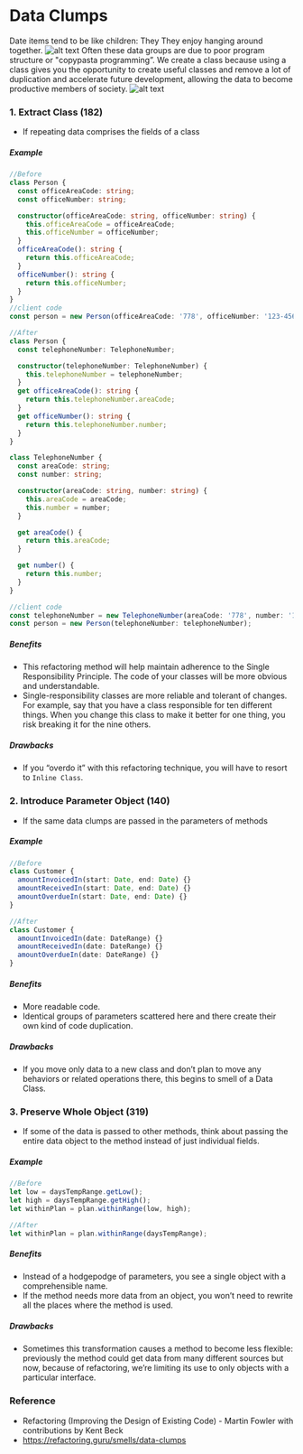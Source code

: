 # Data Clumps
Date items tend to be like children: They They enjoy hanging around together.
![alt text](https://refactoring.guru/images/refactoring/content/smells/data-clumps-01-2x.png?id=64c7f4113e3c06f10dbec825833fa190 "Date Clumps 1")
Often these data groups are due to poor program structure or "copypasta programming”.
We create a class because using a class gives you the opportunity to create useful classes and remove a lot of duplication and accelerate future development, allowing the data to become productive members of society.
![alt text](https://refactoring.guru/images/refactoring/content/smells/data-clumps-03-2x.png?id=2b4a70e09a6236715a9bc4bd4663508b "Date Clumps 2")

### 1. Extract Class (182)
- If repeating data comprises the fields of a class
##### Example
```typescript
//Before
class Person {
  const officeAreaCode: string;
  const officeNumber: string;

  constructor(officeAreaCode: string, officeNumber: string) {
    this.officeAreaCode = officeAreaCode;
    this.officeNumber = officeNumber;
  }
  officeAreaCode(): string {
    return this.officeAreaCode;
  }
  officeNumber(): string {
    return this.officeNumber;
  }
}
//client code
const person = new Person(officeAreaCode: '778', officeNumber: '123-4567');

//After
class Person {
  const telephoneNumber: TelephoneNumber;

  constructor(telephoneNumber: TelephoneNumber) {
    this.telephoneNumber = telephoneNumber;
  }
  get officeAreaCode(): string {
    return this.telephoneNumber.areaCode;
  }
  get officeNumber(): string {
    return this.telephoneNumber.number;
  }
}

class TelephoneNumber {
  const areaCode: string;
  const number: string;

  constructor(areaCode: string, number: string) {
    this.areaCode = areaCode;
    this.number = number;
  }

  get areaCode() {
    return this.areaCode;
  }

  get number() {
    return this.number;
  }
}

//client code
const telephoneNumber = new TelephoneNumber(areaCode: '778', number: '123-4567');
const person = new Person(telephoneNumber: telephoneNumber);
```
##### Benefits
- This refactoring method will help maintain adherence to the Single Responsibility Principle. The code of your classes will be more obvious and understandable.
- Single-responsibility classes are more reliable and tolerant of changes. For example, say that you have a class responsible for ten different things. When you change this class to make it better for one thing, you risk breaking it for the nine others.

##### Drawbacks
- If you “overdo it” with this refactoring technique, you will have to resort to `Inline Class`.

### 2. Introduce Parameter Object (140)
- If the same data clumps are passed in the parameters of methods
##### Example
```typescript
//Before
class Customer {
  amountInvoicedIn(start: Date, end: Date) {}
  amountReceivedIn(start: Date, end: Date) {}
  amountOverdueIn(start: Date, end: Date) {}
}

//After
class Customer {
  amountInvoicedIn(date: DateRange) {}
  amountReceivedIn(date: DateRange) {}
  amountOverdueIn(date: DateRange) {}
}
```
##### Benefits
- More readable code.
- Identical groups of parameters scattered here and there create their own kind of code duplication.

##### Drawbacks
- If you move only data to a new class and don’t plan to move any behaviors or related operations there, this begins to smell of a Data Class.
### 3. Preserve Whole Object (319)
- If some of the data is passed to other methods, think about passing the entire data object to the method instead of just individual fields.
##### Example
```typescript
//Before
let low = daysTempRange.getLow();
let high = daysTempRange.getHigh();
let withinPlan = plan.withinRange(low, high);

//After
let withinPlan = plan.withinRange(daysTempRange);
```
##### Benefits
- Instead of a hodgepodge of parameters, you see a single object with a comprehensible name.
- If the method needs more data from an object, you won’t need to rewrite all the places where the method is used.

##### Drawbacks
- Sometimes this transformation causes a method to become less flexible: previously the method could get data from many different sources but now, because of refactoring, we’re limiting its use to only objects with a particular interface.

### Reference
- Refactoring (Improving the Design of Existing Code) - Martin Fowler with contributions by Kent Beck
- https://refactoring.guru/smells/data-clumps
